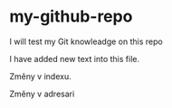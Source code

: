 # my-github-repo
I will test my Git knowleadge on this repo

I have added new text into this file.

Změny v indexu.

Změny v adresari
